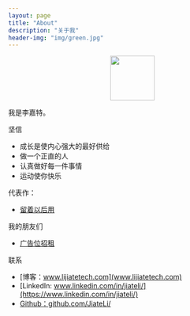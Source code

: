 ```yaml
---
layout: page
title: "About"
description: "关于我"
header-img: "img/green.jpg"
---
```



<center>
    <p><img src="https://timgsa.baidu.com/timg?image&quality=80&size=b9999_10000&sec=1509158996&di=1f54e5961c0aff7124bd0dcc0d6ceba1&imgtype=jpg&er=1&src=http%3A%2F%2Fwww.handsonlabs.org%2Fwp-content%2Fuploads%2F2013%2F11%2Fcmu2.png" align="center" width="90" height="90"></p>
</center>

我是李嘉特。


坚信


- 成长是使内心强大的最好供给
- 做一个正直的人
- 认真做好每一件事情
- 运动使你快乐

代表作：

- [留着以后用](http://lijiatetech.com/)


我的朋友们

- [广告位招租](http://lijiatetech.com)

联系

- [博客：www.lijiatetech.com](www.lijiatetech.com)
- [LinkedIn: www.linkedin.com/in/jiateli/](https://www.linkedin.com/in/jiateli/)
- [Github：github.com/JiateLi/](https://github.com/JiateLi/)






